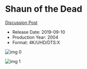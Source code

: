 # Shaun of the Dead

[Discussion Post](https://www.avsforum.com/threads/bass-eq-for-filtered-movies.2995212/post-58526330)

* Release Date: 2019-09-10
* Production Year: 2004
* Format: 4K/UHD/DTS:X

![img 0](https://i.imgur.com/NkQS7dV.jpg)

![img 1](https://i.imgur.com/h2Opokf.png)

